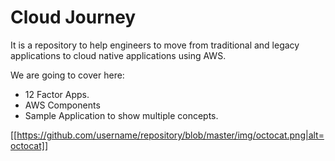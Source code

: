 # Cloud Journey
It is a repository to help engineers to move from traditional and legacy applications to cloud native applications using AWS.

We are going to cover here:
- 12 Factor Apps.
- AWS Components
- Sample Application to show multiple concepts.

[[https://github.com/username/repository/blob/master/img/octocat.png|alt=octocat]]
